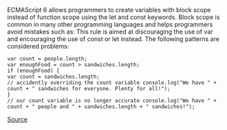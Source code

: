 ECMAScript 6 allows programmers to create variables with block scope instead of function scope using the let and const keywords. Block scope is common in many other programming languages and helps programmers avoid mistakes such as:
This rule is aimed at discouraging the use of var and encouraging the use of const or let instead.
The following patterns are considered problems:

```
var count = people.length;
var enoughFood = count > sandwiches.length;
if (enoughFood) {
var count = sandwiches.length;
// accidently overriding the count variable console.log("We have " + count + " sandwiches for everyone. Plenty for all!");
}
// our count variable is no longer accurate console.log("We have " + count + " people and " + sandwiches.length + " sandwiches!");

```

[Source](http://eslint.org/docs/rules/no-var)
